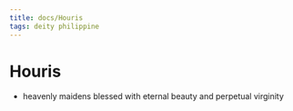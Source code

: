 ```yaml
---
title: docs/Houris
tags: deity philippine
---
```


# Houris
- heavenly maidens blessed with eternal beauty and perpetual virginity